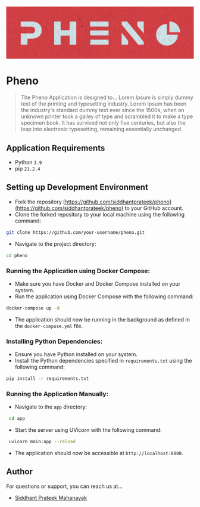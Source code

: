 ![](./assets/pheno-th.png)

# Pheno

> The Pheno Application is designed to... Lorem Ipsum is simply dummy text of the printing and typesetting industry. Lorem Ipsum has been the industry's standard dummy text ever since the 1500s, when an unknown printer took a galley of type and scrambled it to make a type specimen book. It has survived not only five centuries, but also the leap into electronic typesetting, remaining essentially unchanged. 

## Application Requirements

- Python `3.9`
- pip `21.2.4`

## Setting up Development Environment

- Fork the repository [https://github.com/siddhantprateek/pheno](https://github.com/siddhantprateek/pheno) to your GitHub account.
- Clone the forked repository to your local machine using the following command:

```bash
git clone https://github.com/your-username/pheno.git
```
- Navigate to the project directory:
```bash
cd pheno
```

### **Running the Application using Docker Compose**:

- Make sure you have Docker and Docker Compose installed on your system.
- Run the application using Docker Compose with the following command:

```bash
docker-compose up -d
```

- The application should now be running in the background as defined in the `docker-compose.yml` file.

### **Installing Python Dependencies**:
   
- Ensure you have Python installed on your system.
- Install the Python dependencies specified in `requirements.txt` using the following command:

```bash
pip install -r requirements.txt
```

### **Running the Application Manually**:

- Navigate to the `app` directory:
```bash
 cd app
```
- Start the server using UVicorn with the following command:
```bash
 uvicorn main:app --reload
```
- The application should now be accessible at `http://localhost:8000`.

## Author

For questions or support, you can reach us at...
- [Siddhant Prateek Mahanayak]()